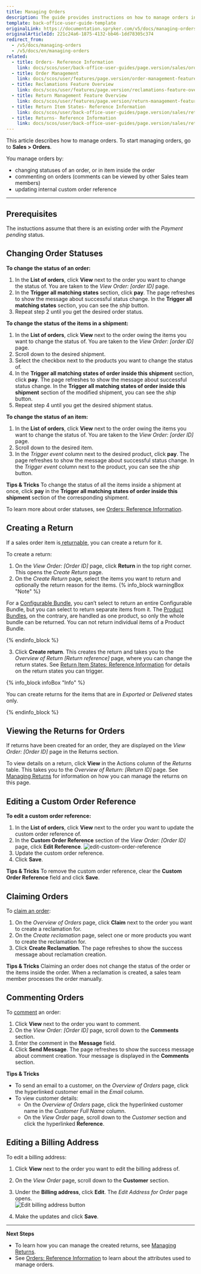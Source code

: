 ```yaml
---
title: Managing Orders
description: The guide provides instructions on how to manage orders including setting statuses for the order, claiming and commenting on orders in the Back Office.
template: back-office-user-guide-template
originalLink: https://documentation.spryker.com/v5/docs/managing-orders
originalArticleId: 221c24a6-1875-4132-bb46-1dd78305c374
redirect_from:
  - /v5/docs/managing-orders
  - /v5/docs/en/managing-orders
related:
  - title: Orders- Reference Information
    link: docs/scos/user/back-office-user-guides/page.version/sales/orders/references/orders-reference-information.html
  - title: Order Management
    link: docs/scos/user/features/page.version/order-management-feature-overview/order-management-feature-overview.html
  - title: Reclamations Feature Overview
    link: docs/scos/user/features/page.version/reclamations-feature-overview.html
  - title: Return Management Feature Overview
    link: docs/scos/user/features/page.version/return-management-feature-overview/return-management-feature-overview.html
  - title: Return Item States- Reference Information
    link: docs/scos/user/back-office-user-guides/page.version/sales/returns/references/return-item-states-reference-information.html
  - title: Returns- Reference Information
    link: docs/scos/user/back-office-user-guides/page.version/sales/returns/references/returns-reference-information.html
---
```


This article describes how to manage orders.
To start managing orders, go to **Sales > Orders**.

You manage orders by:
* changing statuses of an order, or in item inside the order
* commenting on orders (comments can be viewed by other Sales team members)
* updating internal custom order reference
***

## Prerequisites
The instuctions assume that there is an existing order with the *Payment pending* status.

## Changing Order Statuses 

**To change the status of an order:**
1. In the **List of orders**, click **View** next to the order you want to change the status of. 
You are taken to the *View Order: [order ID]* page.
2. In the **Trigger all matching states** section, click **pay**.
    The page refreshes to show the message about successful status change. In the **Trigger all matching states** section, you can see the *ship* button. 
3. Repeat step 2 until you get the desired order status.


**To change the status of the items in a shipment:**
1. In the **List of orders**, click **View** next to the order owing the items you want to change the status of. 
You are taken to the *View Order: [order ID]* page.
2. Scroll down to the desired shipment.
3. Select the checkbox next to the products you want to change the status of.
4. In the **Trigger all matching states of order inside this shipment** section, click **pay**.
  The page refreshes to show the message about successful status change. In the **Trigger all matching states of order inside this shipment** section of the modified shipment, you can see the *ship* button.
5. Repeat step 4 until you get the desired shipment status.


**To change the status of an item:**
1. In the **List of orders**, click **View** next to the order owing the items you want to change the status of. 
You are taken to the *View Order: [order ID]* page.
2. Scroll down to the desired item.
3. In the _Trigger event_ column next to the desired product, click **pay**.
The page refreshes to show the message about successful status change. In the _Trigger event_ column next to the product, you can see the *ship* button.


**Tips & Tricks**
To change the status of all the items inside a shipment at once, click **pay** in the **Trigger all matching states of order inside this shipment** section of the corresponding shipment. 

To learn more about order statuses, see [Orders: Reference Information](/docs/scos/user/back-office-user-guides/{{page.version}}/sales/orders/references/orders-reference-information.html).

## Creating a Return
If a sales order item is[ returnable](/docs/scos/user/features/{{page.version}}/return-management-feature-overview/return-management-feature-overview.html), you can create a return for it.

To create a return:

1. On the *View Order: [Order ID]* page, click **Return** in the top right corner. This opens the *Create Return* page.
2. On the *Create Return* page, select the items you want to return and optionally the return reason for the items.
{% info_block warningBox "Note" %}

For a [Configurable Bundle](/docs/scos/user/features/{{page.version}}/configurable-bundle-feature-overview.html), you can’t select to return an entire Configurable Bundle, but you can select to return separate items from it.
The [Product Bundles](/docs/scos/user/features/{{page.version}}/product-information-management/product-bundles.html), on the contrary, are handled as one product, so only the whole bundle can be returned. You can not return individual items of a Product Bundle.

{% endinfo_block %}

3. Click **Create return**. This creates the return and takes you to the *Overview of Return* *[Return reference]* page, where you can change the return states. See [Return Item States: Reference Information](/docs/scos/user/back-office-user-guides/{{page.version}}/sales/returns/references/return-item-states-reference-information.html) for details on the return states you can trigger.

{% info_block infoBox "Info" %}

You can create returns for the items that are in *Exported* or *Delivered* states only.

{% endinfo_block %}

## Viewing the Returns for Orders
If returns have been created for an order, they are displayed on the *View Order: [Order ID]* page in the Returns section. 

To view details on a return, click **View** in the Actions column of the *Returns* table. This takes you to the *Overview of Return: [Return ID]* page. See [Managing Returns](/docs/scos/user/back-office-user-guides/{{page.version}}/sales/returns/managing-returns.html) for information on how you can manage the returns on this page.


## Editing a Custom Order Reference
**To edit a custom order reference:**

1. In the **List of orders**, click **View** next to the order you want to update the custom order reference of.
2. In the **Custom Order Reference** section of the *View Order: [Order ID]* page, click **Edit Reference**.
![edit-custom-order-reference](https://spryker.s3.eu-central-1.amazonaws.com/docs/User+Guides/Back+Office+User+Guides/Sales/Managing+Orders/edit-custom-order-reference.png) 
3. Update the custom order reference.
4. Click **Save**.

**Tips & Tricks**
To remove the custom order reference, clear the **Custom Order Reference** field and click **Save**.

## Claiming Orders

To [claim an order](/docs/scos/user/features/{{page.version}}/reclamations-feature-overview.html):
1. On the *Overview of Orders* page, click **Claim** next to the order you want to create a reclamation for.
2. On the *Create reclamation* page, select one or more products you want to create the reclamation for.
3. Click **Create Reclamation**.
    The page refreshes to show the success message about reclamation creation.

**Tips & Tricks**
Claiming an order does not change the status of the order or the items inside the order. When a reclamation is created, a sales team member processes the order manually.

## Commenting Orders

To [comment](/docs/scos/user/features/{{page.version}}/comments-feature-overview.html) an order:
1. Click **View** next to the order you want to comment.
2. On the *View Order: [Order ID]* page, scroll down to the **Comments** section.
3. Enter the comment in the **Message** field.
4. Click **Send Message**.
The page refreshes to show the success message about comment creation. Your message is displayed in the **Comments** section.

**Tips & Tricks**
* To send an email to a customer, on the *Overview of Orders* page, click the hyperlinked customer email in the _Email_ column.
* To view customer details:
    * On the *Overview of Orders* page, click the hyperlinked customer name in the *Customer Full Name* column. 
    * On the *View Order* page, scroll down to the *Customer* section and click the hyperlinked **Reference**. 

## Editing a Billing Address 

To edit a billing address:

1. Click **View** next to the order you want to edit the billing address of.
2. On the *View Order* page, scroll down to the **Customer** section.
3. Under the **Billing address**, click **Edit**. The *Edit Address for Order* page opens.  
![Edit billing address button](https://spryker.s3.eu-central-1.amazonaws.com/docs/User+Guides/Back+Office+User+Guides/Sales/Managing+Orders/edit-billing-information.png) 

3. Make the updates and click **Save**.

***
**Next Steps**

* To learn how you can manage the created returns, see [Managing Returns](/docs/scos/user/back-office-user-guides/{{page.version}}/sales/returns/managing-returns.html). 
* See [Orders: Reference Information](/docs/scos/user/back-office-user-guides/{{page.version}}/sales/orders/references/orders-reference-information.html) to learn about the attributes used to manage orders.

